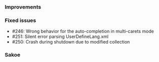
### Improvements ###

### Fixed issues ###

- \#246: Wrong behavior for the auto-completion in multi-carets mode 
- \#251: Silent error parsing UserDefineLang.xml
- \#250: Crash during shutdown due to modified collection

### Sakoe ###

